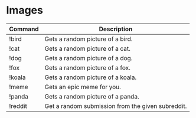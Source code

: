 # Images

| Command | Description                                       |
|---------|---------------------------------------------------|
| !bird   | Gets a random picture of a bird.                  |
| !cat    | Gets a random picture of a cat.                   |
| !dog    | Gets a random picture of a dog.                   |
| !fox    | Gets a random picture of a fox.                   |
| !koala  | Gets a random picture of a koala.                 |
| !meme   | Gets an epic meme for you.                        |
| !panda  | Gets a random picture of a panda.                 |
| !reddit | Get a random submission from the given subreddit. |
